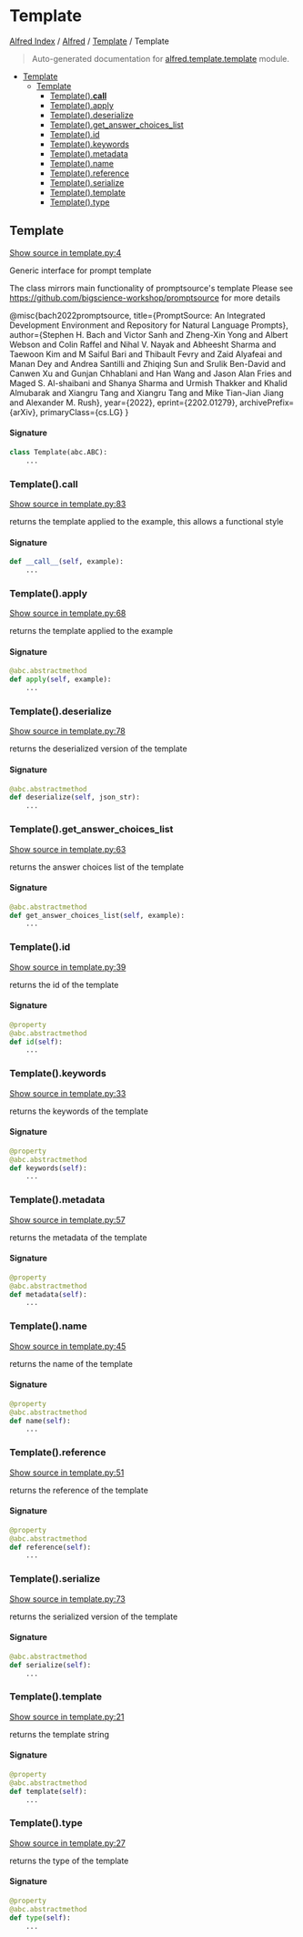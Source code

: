 # Template

[Alfred Index](../../README.md#alfred-index) /
[Alfred](../index.md#alfred) /
[Template](./index.md#template) /
Template

> Auto-generated documentation for [alfred.template.template](../../../alfred/template/template.py) module.

- [Template](#template)
  - [Template](#template-1)
    - [Template().__call__](#template()__call__)
    - [Template().apply](#template()apply)
    - [Template().deserialize](#template()deserialize)
    - [Template().get_answer_choices_list](#template()get_answer_choices_list)
    - [Template().id](#template()id)
    - [Template().keywords](#template()keywords)
    - [Template().metadata](#template()metadata)
    - [Template().name](#template()name)
    - [Template().reference](#template()reference)
    - [Template().serialize](#template()serialize)
    - [Template().template](#template()template)
    - [Template().type](#template()type)

## Template

[Show source in template.py:4](../../../alfred/template/template.py#L4)

Generic interface for prompt template

The class mirrors main functionality of promptsource's template
Please see https://github.com/bigscience-workshop/promptsource for more details

@misc{bach2022promptsource,
  title={PromptSource: An Integrated Development Environment and Repository for Natural Language Prompts},
  author={Stephen H. Bach and Victor Sanh and Zheng-Xin Yong and Albert Webson and Colin Raffel and Nihal V. Nayak and Abheesht Sharma and Taewoon Kim and M Saiful Bari and Thibault Fevry and Zaid Alyafeai and Manan Dey and Andrea Santilli and Zhiqing Sun and Srulik Ben-David and Canwen Xu and Gunjan Chhablani and Han Wang and Jason Alan Fries and Maged S. Al-shaibani and Shanya Sharma and Urmish Thakker and Khalid Almubarak and Xiangru Tang and Xiangru Tang and Mike Tian-Jian Jiang and Alexander M. Rush},
  year={2022},
  eprint={2202.01279},
  archivePrefix={arXiv},
  primaryClass={cs.LG}
}

#### Signature

```python
class Template(abc.ABC):
    ...
```

### Template().__call__

[Show source in template.py:83](../../../alfred/template/template.py#L83)

returns the template applied to the example, this allows a functional style

#### Signature

```python
def __call__(self, example):
    ...
```

### Template().apply

[Show source in template.py:68](../../../alfred/template/template.py#L68)

returns the template applied to the example

#### Signature

```python
@abc.abstractmethod
def apply(self, example):
    ...
```

### Template().deserialize

[Show source in template.py:78](../../../alfred/template/template.py#L78)

returns the deserialized version of the template

#### Signature

```python
@abc.abstractmethod
def deserialize(self, json_str):
    ...
```

### Template().get_answer_choices_list

[Show source in template.py:63](../../../alfred/template/template.py#L63)

returns the answer choices list of the template

#### Signature

```python
@abc.abstractmethod
def get_answer_choices_list(self, example):
    ...
```

### Template().id

[Show source in template.py:39](../../../alfred/template/template.py#L39)

returns the id of the template

#### Signature

```python
@property
@abc.abstractmethod
def id(self):
    ...
```

### Template().keywords

[Show source in template.py:33](../../../alfred/template/template.py#L33)

returns the keywords of the template

#### Signature

```python
@property
@abc.abstractmethod
def keywords(self):
    ...
```

### Template().metadata

[Show source in template.py:57](../../../alfred/template/template.py#L57)

returns the metadata of the template

#### Signature

```python
@property
@abc.abstractmethod
def metadata(self):
    ...
```

### Template().name

[Show source in template.py:45](../../../alfred/template/template.py#L45)

returns the name of the template

#### Signature

```python
@property
@abc.abstractmethod
def name(self):
    ...
```

### Template().reference

[Show source in template.py:51](../../../alfred/template/template.py#L51)

returns the reference of the template

#### Signature

```python
@property
@abc.abstractmethod
def reference(self):
    ...
```

### Template().serialize

[Show source in template.py:73](../../../alfred/template/template.py#L73)

returns the serialized version of the template

#### Signature

```python
@abc.abstractmethod
def serialize(self):
    ...
```

### Template().template

[Show source in template.py:21](../../../alfred/template/template.py#L21)

returns the template string

#### Signature

```python
@property
@abc.abstractmethod
def template(self):
    ...
```

### Template().type

[Show source in template.py:27](../../../alfred/template/template.py#L27)

returns the type of the template

#### Signature

```python
@property
@abc.abstractmethod
def type(self):
    ...
```